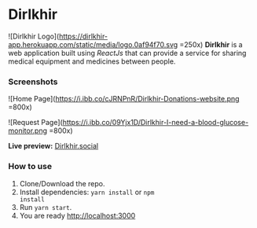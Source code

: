 # Dirlkhir

![Dirlkhir Logo](https://dirlkhir-app.herokuapp.com/static/media/logo.0af94f70.svg =250x)
**Dirlkhir** is a web application built using _ReactJs_ that can provide a service for sharing medical equipment and medicines between people.

### Screenshots

![Home Page](https://i.ibb.co/cJRNPnR/Dirlkhir-Donations-website.png =800x)

![Request Page](https://i.ibb.co/09Yjx1D/Dirlkhir-I-need-a-blood-glucose-monitor.png =800x)

**Live preview:** [Dirlkhir.social](https://dirlkhir.social/)

### How to use

1. Clone/Download the repo.
2. Install dependencies:
   <code>yarn install</code> or <code>npm install</code>
3. Run <code>yarn start</code>.
4. You are ready [http://localhost:3000](http://localhost:3000)
